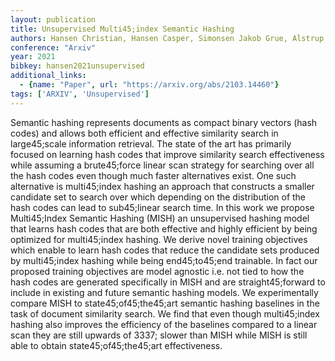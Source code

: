 ```yaml
---
layout: publication
title: Unsupervised Multi45;index Semantic Hashing
authors: Hansen Christian, Hansen Casper, Simonsen Jakob Grue, Alstrup Stephen, Lioma Christina
conference: "Arxiv"
year: 2021
bibkey: hansen2021unsupervised
additional_links:
  - {name: "Paper", url: "https://arxiv.org/abs/2103.14460"}
tags: ['ARXIV', 'Unsupervised']
---
```

Semantic hashing represents documents as compact binary vectors (hash codes) and allows both efficient and effective similarity search in large45;scale information retrieval. The state of the art has primarily focused on learning hash codes that improve similarity search effectiveness while assuming a brute45;force linear scan strategy for searching over all the hash codes even though much faster alternatives exist. One such alternative is multi45;index hashing an approach that constructs a smaller candidate set to search over which depending on the distribution of the hash codes can lead to sub45;linear search time. In this work we propose Multi45;Index Semantic Hashing (MISH) an unsupervised hashing model that learns hash codes that are both effective and highly efficient by being optimized for multi45;index hashing. We derive novel training objectives which enable to learn hash codes that reduce the candidate sets produced by multi45;index hashing while being end45;to45;end trainable. In fact our proposed training objectives are model agnostic i.e. not tied to how the hash codes are generated specifically in MISH and are straight45;forward to include in existing and future semantic hashing models. We experimentally compare MISH to state45;of45;the45;art semantic hashing baselines in the task of document similarity search. We find that even though multi45;index hashing also improves the efficiency of the baselines compared to a linear scan they are still upwards of 3337; slower than MISH while MISH is still able to obtain state45;of45;the45;art effectiveness.

